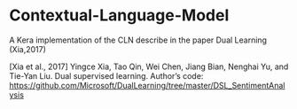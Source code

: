 # Contextual-Language-Model
A Kera implementation of the CLN describe in the paper Dual Learning (Xia,2017)

[Xia et al., 2017] Yingce Xia, Tao Qin, Wei Chen, Jiang Bian, Nenghai Yu, and Tie-Yan Liu. Dual supervised learning. 
Author’s code:    https://github.com/Microsoft/DualLearning/tree/master/DSL_SentimentAnalysis


